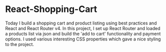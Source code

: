 # React-Shopping-Cart
Today I build a shopping cart and product listing using best practices and React and React Router v4. In this project, I set up React Router and loaded a products list via json and build the 'add to cart' functionality and payment options. I used various interesting CSS properties which gave a nice styling to the project.
